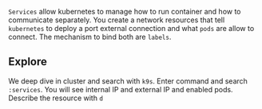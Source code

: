 `Services` allow kubernetes to manage how to run
container and how to communicate separately. You
create a network resources that tell `kubernetes`
to deploy a port external connection and what `pods`
are allow to connect. The mechanism to bind both are
`labels`.
## Explore
We deep dive in cluster and search with `k9s`. Enter 
command and search `:services`. You will see internal
IP and external IP and enabled pods. Describe the
resource with `d` 
